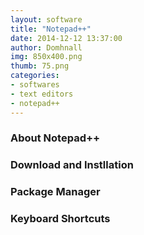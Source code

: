 ```yaml
---
layout: software
title: "Notepad++"
date: 2014-12-12 13:37:00
author: Domhnall
img: 850x400.png
thumb: 75.png
categories: 
- softwares 
- text editors
- notepad++
---
```


### About Notepad++ 

### Download and Instllation

### Package Manager

### Keyboard Shortcuts
